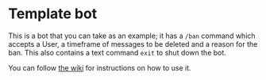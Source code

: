 [wiki-instructions-url]: https://freya022.github.io/BotCommands-Wiki/3.X/setup/getting-started/#using-the-bot-template

# Template bot

This is a bot that you can take as an example;
it has a `/ban` command which accepts a User, a timeframe of messages to be deleted and a reason for the ban.
This also contains a text command `exit` to shut down the bot.

You can follow [the wiki][wiki-instructions-url] for instructions on how to use it.